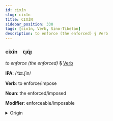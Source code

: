 ```yaml
---
id: cixîn
slug: cixîn
title: CIXİN
sidebar_position: 330
tags: [cixîn, Verb, Sino-Tibetan]
description: to enforce (the enforced) § Verb
---
```


### cixîn&emsp;<span kind="abugida">ꞇȷɋ̃ɟ</span>

*to enforce (the enforced)* **§** [Verb](../../tags/Verb)

**IPA**: /ˈt͡ɕɪ.ʃin/

**Verb**: to enforce/impose

**Noun**: the enforced/imposed

**Modifier**: enforceable/imposable

<details>
    <summary>Origin</summary>
    Mandarin 執行 zhíxíng /ʈʂɨ.ɕiŋ/<br/>
    <em>Sino-Tibetan Language Family</em>
</details>